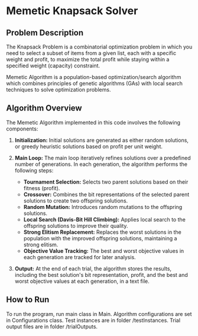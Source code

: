# Memetic Knapsack Solver

## Problem Description
The Knapsack Problem is a combinatorial optimization problem in which you need to select a subset of items from a given list, each with a specific weight and profit, to maximize the total profit while staying within a specified weight (capacity) constraint.

Memetic Algorithm is a population-based optimization/search algorithm which combines principles of genetic algorithms (GAs) with local search techniques to solve optimization problems.

## Algorithm Overview
The Memetic Algorithm implemented in this code involves the following components:

1. **Initialization:** Initial solutions are generated as either random solutions, or greedy heuristic solutions based on profit per unit weight.

2. **Main Loop:** The main loop iteratively refines solutions over a predefined number of generations. In each generation, the algorithm performs the following steps:

   - **Tournament Selection:** Selects two parent solutions based on their fitness (profit).
   - **Crossover:** Combines the bit representations of the selected parent solutions to create two offspring solutions.
   - **Random Mutation:** Introduces random mutations to the offspring solutions.
   - **Local Search (Davis-Bit Hill Climbing):** Applies local search to the offspring solutions to improve their quality.
   - **Strong Elitism Replacement:** Replaces the worst solutions in the population with the improved offspring solutions, maintaining a strong elitism.
   - **Objective Value Tracking:** The best and worst objective values in each generation are tracked for later analysis.

3. **Output:** At the end of each trial, the algorithm stores the results, including the best solution's bit representation, profit, and the best and worst objective values at each generation, in a text file.

## How to Run
To run the program, run main class in Main. Algorithm configurations are set in Configurations class. Test instances are in folder /testInstances. Trial output files are in folder /trialOutputs.
